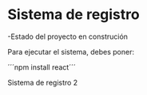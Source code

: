 <h1>Sistema de registro</h1>

-Estado del proyecto en construción

Para ejecutar el sistema, debes poner:

´´´npm install react´´´

Sistema de registro 2
